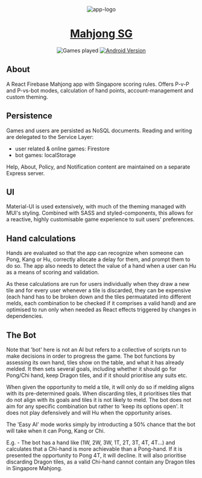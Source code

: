 <span align="center">

![app-logo](./public/icon.svg)

# [Mahjong SG](https://mahjong-sg.com)

![Games played](https://img.shields.io/endpoint?url=https://mj-cms.fly.dev/counter?badge=true)
[![Android Version](https://img.shields.io/endpoint?color=green&url=https%3A%2F%2Fplay.cuzi.workers.dev%2Fplay%3Fi%3Dcom.tk.mahjongSg%26l%3DAndroid%26m%3Dv%24version)](https://play.google.com/store/apps/details?id=com.tk.mahjongSg)

</span>

## About

A React Firebase Mahjong app with Singapore scoring rules.
Offers P-v-P and P-vs-bot modes, calculation of hand points, account-management and custom theming.

## Persistence

Games and users are persisted as NoSQL documents. Reading and writing are delegated to the Service Layer:

-   user related & online games: Firestore
-   bot games: localStorage

Help, About, Policy, and Notification content are maintained on a separate Express server.

## UI

Material-UI is used extensively, with much of the theming managed with MUI's styling. Combined with SASS and styled-components, this allows for a reactive, highly customisable game experience to suit users' preferences.

## Hand calculations

Hands are evaluated so that the app can recognize when someone can Pong, Kang or Hu, correctly allocate a delay for them, and prompt them to do so. The app also needs to detect the value of a hand when a user can Hu as a means of scoring and validation.

As these calculations are run for users individually when they draw a new tile and for every user whenever a tile is discarded, they can be expensive (each hand has to be broken down and the tiles permuatated into different melds, each combination to be checked if it comprises a valid hand) and are optimised to run only when needed as React effects triggered by changes in dependencies.

## The Bot

Note that 'bot' here is not an AI but refers to a collective of scripts run to make decisions in order to progress the game. The bot functions by assessing its own hand, tiles show on the table, and what it has already melded. It then sets several goals, including whether it should go for Pong/Chi hand, keep Dragon tiles, and if it should prioritise any suits etc.

When given the opportunity to meld a tile, it will only do so if melding aligns with its pre-determined goals. When discarding tiles, it prioritises tiles that do not align with its goals and tiles it is not likely to meld. The bot does not aim for any specific combination but rather to 'keep its options open'. It does not play defensively and will Hu when the opportunity arises.

The 'Easy AI' mode works simply by introducting a 50% chance that the bot will take when it can Pong, Kang or Chi.

E.g. - The bot has a hand like (1W, 2W, 3W, 1T, 2T, 3T, 4T, 4T...) and calculates that a Chi-hand is more achievable than a Pong-hand. If it is presented the opportunity to Pong 4T, it will decline. It will also prioritise discarding Dragon tiles, as a valid Chi-hand cannot contain any Dragon tiles in Singapore Mahjong.
